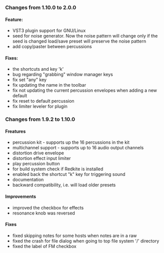 ### Changes from 1.10.0 to 2.0.0

#### Feature:

  - VST3 plugin support for GNU/Linux
  - seed for noise generator. Now the noise pattern will change only if the seed is changed
  load/save preset will preserve the noise pattern
  - add copy/paster between percussions

#### Fixes:

   - the shortcuts and key 'k'
   - bug regarding "grabbing" window manager keys
   - fix set "any" key
   - fix updating the name in the toolbar
   - fix not updating the current percussion envelopes when adding a new default
   - fix reset to default percussion
   - fix limiter leveler for plugin

### Changes from 1.9.2 to 1.10.0

#### Freatures

   - percussion kit - supports up the 16 percussions in the kit
   - multichannel support - supports up to 16 audio output channels
   - distortion drive envelope
   - distortion effect input limiter
   - play percussion button
   - for build system check if Redkite is installed
   - enabled back the shortcut "k" key for triggering sound
   - documentation
   - backward compatibility, i.e. will load older presets

#### Improvements

   - improved the checkbox for effects
   - resonance knob was reversed

#### Fixes

   - fixed skipping notes for some hosts when notes are in a raw
   - fixed the crash for file dialog when going	to top file system '/' directory
   - fixed the label of FM checkbox
